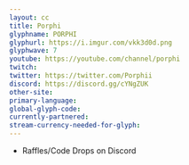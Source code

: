 ```yaml
---
layout: cc
title: Porphi
glyphname: PORPHI
glyphurl: https://i.imgur.com/vkk3d0d.png
glyphwave: 7
youtube: https://youtube.com/channel/porphi
twitch: 
twitter: https://twitter.com/Porphii
discord: https://discord.gg/cYNgZUK
other-site: 
primary-language: 
global-glyph-code: 
currently-partnered: 
stream-currency-needed-for-glyph: 
---
```

* Raffles/Code Drops on Discord
